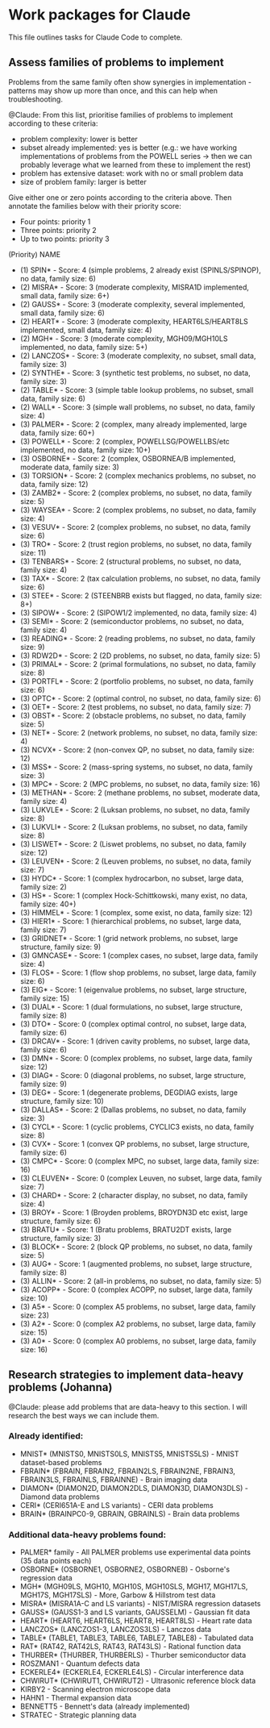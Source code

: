 # Work packages for Claude

This file outlines tasks for Claude Code to complete. 

## Assess families of problems to implement

Problems from the same family often show synergies in implementation - patterns may show up more than once, and this can help when troubleshooting. 

@Claude: From this list, prioritise families of problems to implement according to these criteria: 

- problem complexity: lower is better 
- subset already implemented: yes is better (e.g.: we have working implementations of problems from the POWELL series -> then we can probably leverage what we learned from these to implement the rest)
- problem has extensive dataset: work with no or small problem data
- size of problem family: larger is better 

Give either one or zero points according to the criteria above. Then annotate the families below with their priority score: 

- Four points: priority 1
- Three points: priority 2
- Up to two points: priority 3

(Priority) NAME
- (1) SPIN* - Score: 4 (simple problems, 2 already exist (SPINLS/SPINOP), no data, family size: 6)
- (2) MISRA* - Score: 3 (moderate complexity, MISRA1D implemented, small data, family size: 6+)
- (2) GAUSS* - Score: 3 (moderate complexity, several implemented, small data, family size: 6)
- (2) HEART* - Score: 3 (moderate complexity, HEART6LS/HEART8LS implemented, small data, family size: 4)
- (2) MGH* - Score: 3 (moderate complexity, MGH09/MGH10LS implemented, no data, family size: 5+)
- (2) LANCZOS* - Score: 3 (moderate complexity, no subset, small data, family size: 3)
- (2) SYNTHE* - Score: 3 (synthetic test problems, no subset, no data, family size: 3)
- (2) TABLE* - Score: 3 (simple table lookup problems, no subset, small data, family size: 6)
- (2) WALL* - Score: 3 (simple wall problems, no subset, no data, family size: 4)
- (3) PALMER* - Score: 2 (complex, many already implemented, large data, family size: 60+)
- (3) POWELL* - Score: 2 (complex, POWELLSG/POWELLBS/etc implemented, no data, family size: 10+)
- (3) OSBORNE* - Score: 2 (complex, OSBORNEA/B implemented, moderate data, family size: 3)
- (3) TORSION* - Score: 2 (complex mechanics problems, no subset, no data, family size: 12)
- (3) ZAMB2* - Score: 2 (complex problems, no subset, no data, family size: 5)
- (3) WAYSEA* - Score: 2 (complex problems, no subset, no data, family size: 4)
- (3) VESUV* - Score: 2 (complex problems, no subset, no data, family size: 6)
- (3) TRO* - Score: 2 (trust region problems, no subset, no data, family size: 11)
- (3) TENBARS* - Score: 2 (structural problems, no subset, no data, family size: 4)
- (3) TAX* - Score: 2 (tax calculation problems, no subset, no data, family size: 6)
- (3) STEE* - Score: 2 (STEENBRB exists but flagged, no data, family size: 8+)
- (3) SIPOW* - Score: 2 (SIPOW1/2 implemented, no data, family size: 4)
- (3) SEMI* - Score: 2 (semiconductor problems, no subset, no data, family size: 4)
- (3) READING* - Score: 2 (reading problems, no subset, no data, family size: 9)
- (3) RDW2D* - Score: 2 (2D problems, no subset, no data, family size: 5)
- (3) PRIMAL* - Score: 2 (primal formulations, no subset, no data, family size: 8)
- (3) PORTFL* - Score: 2 (portfolio problems, no subset, no data, family size: 6)
- (3) OPTC* - Score: 2 (optimal control, no subset, no data, family size: 6)
- (3) OET* - Score: 2 (test problems, no subset, no data, family size: 7)
- (3) OBST* - Score: 2 (obstacle problems, no subset, no data, family size: 5)
- (3) NET* - Score: 2 (network problems, no subset, no data, family size: 4)
- (3) NCVX* - Score: 2 (non-convex QP, no subset, no data, family size: 12)
- (3) MSS* - Score: 2 (mass-spring systems, no subset, no data, family size: 3)
- (3) MPC* - Score: 2 (MPC problems, no subset, no data, family size: 16)
- (3) METHAN* - Score: 2 (methane problems, no subset, moderate data, family size: 4)
- (3) LUKVLE* - Score: 2 (Luksan problems, no subset, no data, family size: 8)
- (3) LUKVLI* - Score: 2 (Luksan problems, no subset, no data, family size: 8)
- (3) LISWET* - Score: 2 (Liswet problems, no subset, no data, family size: 12)
- (3) LEUVEN* - Score: 2 (Leuven problems, no subset, no data, family size: 7)
- (3) HYDC* - Score: 1 (complex hydrocarbon, no subset, large data, family size: 2)
- (3) HS* - Score: 1 (complex Hock-Schittkowski, many exist, no data, family size: 40+)
- (3) HIMMEL* - Score: 1 (complex, some exist, no data, family size: 12)
- (3) HIER1* - Score: 1 (hierarchical problems, no subset, large data, family size: 7)
- (3) GRIDNET* - Score: 1 (grid network problems, no subset, large structure, family size: 9)
- (3) GMNCASE* - Score: 1 (complex cases, no subset, large data, family size: 4)
- (3) FLOS* - Score: 1 (flow shop problems, no subset, large data, family size: 6)
- (3) EIG* - Score: 1 (eigenvalue problems, no subset, large structure, family size: 15)
- (3) DUAL* - Score: 1 (dual formulations, no subset, large structure, family size: 8)
- (3) DTO* - Score: 0 (complex optimal control, no subset, large data, family size: 6)
- (3) DRCAV* - Score: 1 (driven cavity problems, no subset, large data, family size: 6)
- (3) DMN* - Score: 0 (complex problems, no subset, large data, family size: 12)
- (3) DIAG* - Score: 0 (diagonal problems, no subset, large structure, family size: 9)
- (3) DEG* - Score: 1 (degenerate problems, DEGDIAG exists, large structure, family size: 10)
- (3) DALLAS* - Score: 2 (Dallas problems, no subset, no data, family size: 3)
- (3) CYCL* - Score: 1 (cyclic problems, CYCLIC3 exists, no data, family size: 8)
- (3) CVX* - Score: 1 (convex QP problems, no subset, large structure, family size: 6)
- (3) CMPC* - Score: 0 (complex MPC, no subset, large data, family size: 16)
- (3) CLEUVEN* - Score: 0 (complex Leuven, no subset, large data, family size: 7)
- (3) CHARD* - Score: 2 (character display, no subset, no data, family size: 4)
- (3) BROY* - Score: 1 (Broyden problems, BROYDN3D etc exist, large structure, family size: 6)
- (3) BRATU* - Score: 1 (Bratu problems, BRATU2DT exists, large structure, family size: 3)
- (3) BLOCK* - Score: 2 (block QP problems, no subset, no data, family size: 5)
- (3) AUG* - Score: 1 (augmented problems, no subset, large structure, family size: 8)
- (3) ALLIN* - Score: 2 (all-in problems, no subset, no data, family size: 5)
- (3) ACOPP* - Score: 0 (complex ACOPP, no subset, large data, family size: 10)
- (3) A5* - Score: 0 (complex A5 problems, no subset, large data, family size: 23)
- (3) A2* - Score: 0 (complex A2 problems, no subset, large data, family size: 15)
- (3) A0* - Score: 0 (complex A0 problems, no subset, large data, family size: 16)

## Research strategies to implement data-heavy problems (Johanna)

@Claude: please add problems that are data-heavy to this section. I will research the best ways we can include them. 

### Already identified:
- MNIST* (MNISTS0, MNISTS0LS, MNISTS5, MNISTS5LS) - MNIST dataset-based problems
- FBRAIN* (FBRAIN, FBRAIN2, FBRAIN2LS, FBRAIN2NE, FBRAIN3, FBRAIN3LS, FBRAINLS, FBRAINNE) - Brain imaging data
- DIAMON* (DIAMON2D, DIAMON2DLS, DIAMON3D, DIAMON3DLS) - Diamond data problems
- CERI* (CERI651A-E and LS variants) - CERI data problems
- BRAIN* (BRAINPC0-9, GBRAIN, GBRAINLS) - Brain data problems

### Additional data-heavy problems found:
- PALMER* family - All PALMER problems use experimental data points (35 data points each)
- OSBORNE* (OSBORNE1, OSBORNE2, OSBORNEB) - Osborne's regression data
- MGH* (MGH09LS, MGH10, MGH10S, MGH10SLS, MGH17, MGH17LS, MGH17S, MGH17SLS) - More, Garbow & Hillstrom test data
- MISRA* (MISRA1A-C and LS variants) - NIST/MISRA regression datasets
- GAUSS* (GAUSS1-3 and LS variants, GAUSSELM) - Gaussian fit data
- HEART* (HEART6, HEART6LS, HEART8, HEART8LS) - Heart rate data
- LANCZOS* (LANCZOS1-3, LANCZOS3LS) - Lanczos data
- TABLE* (TABLE1, TABLE3, TABLE6, TABLE7, TABLE8) - Tabulated data
- RAT* (RAT42, RAT42LS, RAT43, RAT43LS) - Rational function data
- THURBER* (THURBER, THURBERLS) - Thurber semiconductor data
- ROSZMAN1 - Quantum defects data
- ECKERLE4* (ECKERLE4, ECKERLE4LS) - Circular interference data
- CHWIRUT* (CHWIRUT1, CHWIRUT2) - Ultrasonic reference block data
- KIRBY2 - Scanning electron microscope data
- HAHN1 - Thermal expansion data
- BENNETT5 - Bennett's data (already implemented)
- STRATEC - Strategic planning data